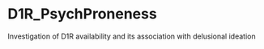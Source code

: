 # D1R_PsychProneness
Investigation of D1R availability and its association with delusional ideation
